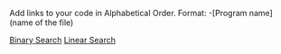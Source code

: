 Add links to your code in Alphabetical Order.
Format: -[Program name](name of the file)

[Binary Search](binary_search.c)
[Linear Search](linear_search.c)